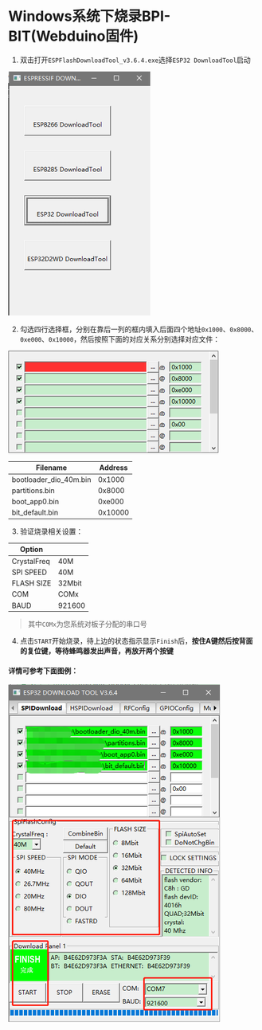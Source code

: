 # Windows系统下烧录BPI-BIT(Webduino固件)

1. 双击打开`ESPFlashDownloadTool_v3.6.4.exe`选择`ESP32 DownloadTool`启动

![Step 1](burning_webduino_firmware_step_1.png)

2. 勾选四行选择框，分别在靠后一列的框内填入后面四个地址`0x1000`、`0x8000`、`0xe000`、`0x10000`，然后按照下面的对应关系分别选择对应文件：

![Step 2](burning_webduino_firmware_step_2.png)

|       Filename         | Address |
| ---------------------- |---------|
| bootloader_dio_40m.bin | 0x1000  |
| partitions.bin         | 0x8000  |
| boot_app0.bin          | 0xe000  |
| bit_default.bin        | 0x10000 |

3. 验证烧录相关设置：

|    Option   |        |
|-------------|--------|
| CrystalFreq | 40M    |
| SPI SPEED   | 40M    |
| FLASH SIZE  | 32Mbit |
| COM         | COMx   |
| BAUD        | 921600 |
> 其中`COMx`为您系统对板子分配的串口号

4. 点击`START`开始烧录，待上边的状态指示显示`Finish`后，**按住A键然后按背面的复位键，等待蜂鸣器发出声音，再放开两个按键**

#### 详情可参考下面图例：

![Step 3](burning_webduino_firmware_step_3.png)